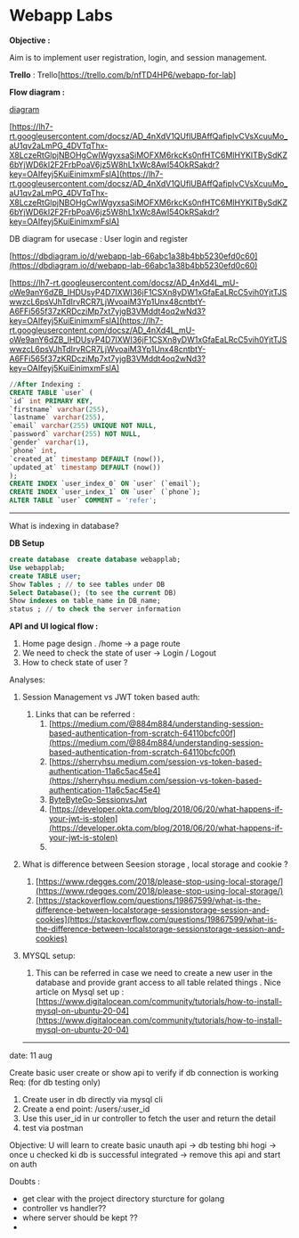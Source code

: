 # Webapp Labs

**Objective :**

Aim is to implement user registration, login, and session management.

**Trello** : Trello[https://trello.com/b/nfTD4HP6/webapp-for-lab]

**Flow diagram :**




[diagram](https://app.diagrams.net/?tags=%7B%7D&lightbox=1&highlight=0000ff&edit=_blank&layers=1&nav=1&title=Untitled%20Diagram.drawio#R%3Cmxfile%3E%3Cdiagram%20name%3D%22Page-1%22%20id%3D%22C5YBU83a2nB2cmVFLfzK%22%3E7V1Zd6LOEv80c869D8mBZn9kcd83XN4QmkURkEXUT38bBaNCMpkk6mRucv6LFNA0XfWrrbuaX4S42lZ8xTNbrgbtXwDTtr8I6RcABAA4%2Bl9C2R0pOEOzR4rhW9qRhr0QBtYephdm1MjSYJDSjqTQde3Q8i6Jqus4UA0vaIrvu%2FHlZbpraxcETzFgjjBQFTtPHVtaaKZULut1cqIKLcPMHg2w9MxcUZeG70ZO%2BsBfgNAPf8fTKyVrLL0%2BMBXNjc9IROkXIfquGx5%2FrbYitJPRvRy38itnTx33oRO%2B54am3hfqT0rE8evNeF%2BemppffiKIYzMbxY5g9h6H3oa7bIighkYsPXRcB%2F1PUCN%2FA5N2cXRwGIPDEYaOXD80XcN1FLvpul56yQKG4S5lvhKFLiKZ4cpOz%2BquE6YncTQsQhAqfkZg0TF0tLMjW5lDWzgNvujarv%2FSs6StjKRBXYlsNDjC8Z2SF3l18FJS4Ea%2Bml6VDgXqjQHDtwYRnNiJgALdFQz9HbrRh7YSWpvLZyqpwBqn6154hn6kbCtmIcgxqw8NKwihn2NabFohHHjK4V1iBN7DuPru8iTmyUhvoB9aCAy8bRkOooUJx34zwq8OXdIY3J6R8iOSnn2isfRVdpkiSUESv2CQTUnmGfoI8vODWMhCHMNzQ3hzuYdbK5wktz9T6dE0bSz5LW3PD3bpwd%2BKFeqTEEhv7boWeshJUEiMvpCTJ%2Fr4oJc2juBMb7sSglM%2F3iUXVA5cvKrCIEC0Ptwg4GgfBNnN4UQQ3OUoUZk0n8EJz7BzgSdwIzxlo%2FkIOOHnYDpB63vBic6bHuYrEMb7vrI7u8BLgBO8DsCnU5OpbLHslWwcW%2Fwo6Ogc6JquYTnfzJwR5CUA8ey9zvGXXXOBP%2Bp1fn0Of%2FSb%2BHtBV%2BmF%2BhgEomH3d2dWMDmcnp97ue1w9Lcjl8kjl72Te8jkwDQKoO8oK5g0jOIUgHWVIIhd%2F681ZU%2BAvbT4OJFHEkfd05Ix38OSveDoAkUvoPpmOGLzOOLuhCM2h6MBROxFQRbGR6GJeo2MTGi5HzVTdzBIxCWIivxBmrknitjHoehPwqt%2FDUVcHkXF%2FMGKBerLsVUcfePkA8TjH3M83stq%2FGhS78BrLqdHTxF1xVec8O%2BNqE%2Fp6UyB4iCvQEGBQ09it4LIA92QSwWanfleAXVBLvdeWdtCfpL5XO79GfxnzDpTmOCPNOb9uPyGbXuHZiRfUQr3kQgGu78A%2FEsZ6Nv4Na%2Fkpa%2FswxOewffr89JvyvSF%2BihrSmDOXQWF9yL4xefl6dZZtJyBLWDa61ls5mpMswDld3NCN4tZfqaEHqiMHxuREHl8DX3061ogkLiHlxxUUtSoaGigXwCnlaVpx3QrDKy9Mj80lfAxzcWjdinhFyUlbSH5CFLOnqB6zTHLtguYmAkEfRfoAvICumQ%2BaUcVIfdm3MNz3CsrdvDDvndGOwyb519Rtuhm%2FMvPHv5o1t9p1k%2BvQnltBpC5ysjTxF1dncy%2Bn4EZfy6tFMvOvBzUPwJP%2BAWeX%2BY3TkTiWXQd3fJXvz49%2FfEgz%2BiJoMEzdcEEIltAc56QyBh1jlHmVgkJKr9e4v7u0rcCKJmtb%2Fyd60ORj3R9qPw04g9jv4ix9CMZS%2Ba9olENHQ9UH0IHaUxllagzZx54h%2FHBfkg%2FpP8%2FEiU0kbKKwsSHB%2FRBV2jWBv00jmrjSJr715Qk%2F5K%2F7kO3vsM5OdOVxV7Jx2ZNPhcGclfTzjiXc1JIGi8IJDDiRjqPeYDt%2BucjjSy8%2F31C%2FbOrgj9n7%2FK1Dcl6KESpOVZoKSFMZiJTsH8sILg9pLLo55RopvMr5XEaFGDqVmlRmvsekHptfv809%2F%2FN5vffQNglFB8LunxYeFo8JdpQ8RPMDWAQ3Hb51CfTmZd27IkgC0DH3HM9PVXgux91WdeHG8uNDqpMmQd5D%2BcrXRj0BPQc%2FOn6DzlNfRhEK3jmNL2zseStXhoqbT3LR5qCEYbWR1ojXpoSbTd4aYmRPv3a5EVPv7x56rbN00XNU1%2FQ%2FH8Sf%2FPYfTuxqeF%2F3%2B8RU8LAdGN0Z8v13%2BL2N3WISfzKIaYL6gLYgqzdSbl8vSLJZ1MfFeV8%2BNZU1RwUXhLBoYjtIHjJeKkHE5eI4rw4gHP911TkLV%2BtqUSOaqJ%2BtWGcdfx9vfimok8TzJXoc88M9U7pp%2BnnWxXGUGRO%2Fk%2FiZB%2FFieALGBjAQ%2F2EpR3U6Il5KZMwxbOSl7DC4tMHHzJx08zkOaabyOo%2FxW6CYi%2FYTXL5KWCQuVXnvM7Cma9ndEFpWREIrxldgQ70kTpBFziHy15jeSoRR87%2FP%2FKczhbAZjxn8%2BkeUBSa3ozn2cPemroITMVLfgYhdFTL%2Fs9CnjfVMIilbqxMJlrNQI8WVNTDcg%2F92zI7Dh4O8BbJIH0mbCJRhqOKXJt4i1kjrpnzqTB0tjG32dL6KB5NLGYyQNfpEhqKskNx4ZY02CE2QYIkVNfMfiirwy7GsGy1QVUXlNZEQ1zu7tnNnsY7XaYRbOxkDDhpz46rAhzh5dJIt6jN1DBqpA79Rbyx2nV0hV4bmAIQxWUt1LheaVvjd7zB7mnDaKzrPlkX94ZizKJ60%2FSHqC%2BCFKGb2kOqanZ6cT8gVxN3U5kN0Rn0j6uZrFWvlnYIEIIFjHq574wAJhDJq5RJQYIDrMmPR4oYNDSz2TAr%2FAy92MiZUuV2KaBE2wN8rW5A1AERwOpgZY1Vy%2FOXfsDvsMpQqpFruPSASfnCIoppRY1MXB7XIzDGJ16nRXtSpM%2FbjbK8sgMraA1wV9m2V%2BaAZAOjVemU8eGcBxoMdRm9BbFeCriOoscy7oX2XI0gx04aNatOD%2FuhY8qu2RkSfgyi6SKezHh9uO1IvRkYVNUEeUKvNtN5bSUxrIat2h6jGqs15%2BLjkr6N0RuNwZSrEtQEA8Q%2BatGtAdGuuga2cBH%2Fy8aq1yl5oxbmdvjdyo132wE%2B9BejEUZ69d7OiOAuqMu4OTQ1bNeW2z6znTUg2Kudfk8UN761nk%2Fnc9Jo%2BxWV4JgRJ5UJclPZETHd1OGIS6SmapErNO5jizzIhtH8bwJmy4GDVHLxu7iuLP3MUgxOExhAEd91WR7Jks80x5KAQ79wLEvqni8YeSYJlqIYDrAYy57sw8Vi%2BWfAMSTSByQGOAyjbpWToN%2Bxycm1WtBnc001aqZUG%2BuzFbvv8UYicMyMW7DUiMboUFvvOaTZy%2BFqhqlYVCeZbRerUfW4JNgUN%2FfY5PplO3ZofUGOCa7F0GpotBBVEiutI%2FAIulOnsHZXWsSNTZucI%2BMkdPtoqAUOWZXyPgkDyg66z%2BOqDOnYc9KZrwaNGayLEbVxjNWMXuz3bb7DqBO2LDdKgRAJDd9oGJzLl1hjKc6bcGSW3FKvMRhJM6kJx9N%2Bo2azrZLUX1VjfSf4QoXmV7sIPUpYStttyxWIhRkb04gZynwgL8vqWAxIcSiU3DLZV8MG7GyrNZ2tTaaetaxaS76mo3tb7dGYI%2FnKYKC4vFuulQje7uzgeITOeaBEDbid3pupvVpTjnqdeKbV2%2B6AawZEzFMRmMyGtWpJXMM6t5S8gaJEfastq%2FwU75masIdNBAFqrOy95SAQmjKgor6yHvd3ZSUe9vb9fq03tfz6fk0p4VJYN3U3itejbVOAXmiO5zi28cezKT3q8HDXEMVQkmlArVacsRqJ5Fgl5Ga91aqVcCHgQXnM1X1FtnsC4xAq57YaptgsbWotfC90Z0l6rRyt2j08lEsiqBxUpCiyBsGxHWC2e1HPliOGApKgI0dSWGNe6Kw7VL28glEtcjlpyjQWUwYfbbW6TJac0NK7Y9cfHyWinzgHIhkyMiHZNYFSq1swVxk4J3abSQIDZJfaZRRwC%2FOqNDwQBP6wqxAhPURRINXAPbM0w9EYUgfk9WIhAp1kKAIHJMVSOIfnQwCkSBhAIW3IABynAF5Q3IsuoSlA0MnaI4pBeudWiuIRZWj%2F0GxRQe37Z3et%2BBw%2FH1h1elm7zXzPbUhAnqHgkQxl84b7pxj%2FUXNPzHungdmH1lXh2YZ9P1r9y5n%2F9auNGQZ%2FJs7%2BLryJJwLgyBV4%2BbvZZmCvSNI3KcL910rbP6d%2BcOyhM%2BJMPvqsuod8czfZm%2FQbVuo9sQSbw2XOr8ezyfC71Mcz%2BXRvOkHO2z5UtKT7TdcwCvYc%2BCkCOvCQBldMBVk49NtdY27m7hFv6ltoz934L9rA7B%2F29dj3LnF%2FbNlm1s0zLVBxk267BSt%2FpVO19BvJwORaD%2FoW6l%2BiCQ6k7sux8JvJGt3awoyNd0nHPF0vwkW6OV%2FNd6rwu5iWYW7EFS4%2F5%2FrWkGf51%2Fk8DOJSaYCe2V%2Bz0jLY%2BCrlJzkykidDWZpI5s6xk7T8puTW5CYg2itsTy3bw2hfF4fdKhFMOIoYEbxuJ5l0D7kBAtNNUux%2BMvNRrofiqpTQnGQ2QVDq3eV%2B22U3fdCJkjkTJzmpbzndTvLyYRP9B2jHlJszoYmxTkaEiPcqa8fYRMSiNihF7padkJKkN2NhvGwCwRS12OwY7qAn1WvaoCFKMx5Zj75RL9UrkB9F1UHblvAK6QqK22oia9W3Kwpve1Wt7fHapg0GWkx3SlJZD5k4GsnVfdvid82wVHLHmFSb7rQ1WW%2FwVW7iRY3%2BYNBh4%2FZSHi1LNtjw%2FWbfMGhPqbXdRjUksd6CFddejZeXGCNQgr8Zr3FbrfSSrKLat2SO30G%2BidV8byvIik2s54IbV8qVcU2ObdeuDqrIypa9pgJctTXcbjE3yUPKnuhRthnMdpCqD1VZJQa4J%2BPSvBw1jLmz9jcm2aIaAS67vqyRLHQXZNu3t1VDkkV3X2pVbWLBMkkmFdta464iztZax%2B0aI2s9a3at9myHy0li3GhpXE8gRFmxBK6BT6c9Y7ecNaR%2BPZjxU2JKYRSJ6d1apQsXy5G415fxVOrtqz2LE4VFUK23ZwsO1uNao1aXdG%2BpQbBpOTt1WtWrtSFHjZa1dZyk3YMkdW93G1EkdiqmUmWYqJJgYE%2FOBVUGjL5IBmxYlf2ovWmy1UfmXymWeWZpjmRYCqcIlrmsE3yiCfIZJymCRqcwjsivP2KfOY4iWYwAFI2TZFGdL%2FeM4RiJs4CgSYYmsr2QbhCpv2P%2BtiDg%2BoChv%2FQU%2FswUX8R3t7TLeZ5fbD%2BVutKfj7ivDAYNrhh89A5yYXXBrijMVUv4%2BwL013cl%2FvoQ%2FmMfPHikiH00mr%2Bty%2FhbT%2FC1DNFtZBhcyzDxMRkmLneyeCJJ8NeJcN6dSricurlYmlw4fPgk5%2FT%2BhL6Fmw5T1%2BJDFVXZFCxfu1noi2MPLLP5CX%2BLU4iXWu%2Bhxdw4%2Fvasxo13eP8XtoR8P6fBQzmNFZRUHasm0m8lpHu722klI%2BZ6x82pf6P8f5O6uEca%2BVLt4lhBeUTmItxlASmO5ff%2BTtPIbTc8SyFj1u%2FH98e4HrjMEdTV5jVPODiRLgzsPfcIw%2FFXS%2BpU21KXSUFdAiKE8lc%2BsfXD3yOKr77RBLIPnVzkG4s%2B2XA71ubzCLnJIGSigsRBxw4JvbQkIEoFAF102J36B%2BHvkQCKvoz7QcHnBgBXkHG%2BoQTkw3zd9Y2DDvdOm4ClvP%2Bjj%2Bjd00ICnLxSnadI5QYmEh2%2BfI3yGK2%2BfPSTKP0P%3C%2Fdiagram%3E%3C%2Fmxfile%3E)

[https://lh7-rt.googleusercontent.com/docsz/AD_4nXdV1QUflUBAffQafipIvCVsXcuuMo_aU1qv2aLmPG_4DVTqThx-X8LczeRtGlpjNBOHgCwIWgyxsaSiMOFXM6rkcKs0nfHTC6MlHYKITBySdKZ6bYjWD6kI2F2FrbPoaV6jz5W8hL1xWc8AwI54OkRSakdr?key=OAIfeyj5KuiEinimxmFslA](https://lh7-rt.googleusercontent.com/docsz/AD_4nXdV1QUflUBAffQafipIvCVsXcuuMo_aU1qv2aLmPG_4DVTqThx-X8LczeRtGlpjNBOHgCwIWgyxsaSiMOFXM6rkcKs0nfHTC6MlHYKITBySdKZ6bYjWD6kI2F2FrbPoaV6jz5W8hL1xWc8AwI54OkRSakdr?key=OAIfeyj5KuiEinimxmFslA)

DB diagram for usecase : User login and register

[https://dbdiagram.io/d/webapp-lab-66abc1a38b4bb5230efd0c60](https://dbdiagram.io/d/webapp-lab-66abc1a38b4bb5230efd0c60)

[https://lh7-rt.googleusercontent.com/docsz/AD_4nXd4L_mU-oWe9anY6dZB_IHDUsyP4D7IXWI36jF1CSXn8yDW1xGfaEaLRcC5vih0YjtTJSwwzcL6psVJhTdIrvRCR7LjWvoaiM3Yp1Unx48cntbtY-A6FFi565f37zKRDcziMp7xt7yjgB3VMddt4oq2wNd3?key=OAIfeyj5KuiEinimxmFslA](https://lh7-rt.googleusercontent.com/docsz/AD_4nXd4L_mU-oWe9anY6dZB_IHDUsyP4D7IXWI36jF1CSXn8yDW1xGfaEaLRcC5vih0YjtTJSwwzcL6psVJhTdIrvRCR7LjWvoaiM3Yp1Unx48cntbtY-A6FFi565f37zKRDcziMp7xt7yjgB3VMddt4oq2wNd3?key=OAIfeyj5KuiEinimxmFslA)

```sql
//After Indexing :
CREATE TABLE `user` (
`id` int PRIMARY KEY,
`firstname` varchar(255),
`lastname` varchar(255),
`email` varchar(255) UNIQUE NOT NULL,
`password` varchar(255) NOT NULL,
`gender` varchar(1),
`phone` int,
`created_at` timestamp DEFAULT (now()),
`updated_at` timestamp DEFAULT (now())
);
CREATE INDEX `user_index_0` ON `user` (`email`);
CREATE INDEX `user_index_1` ON `user` (`phone`);
ALTER TABLE `user` COMMENT = 'refer';
```

---

What is indexing in database?

**DB Setup**

```sql
create database  create database webapplab;
Use webapplab;
create TABLE user;
Show Tables ; // to see tables under DB
Select Database(); (to see the current DB)
Show indexes on table_name in DB_name;
status ; // to check the server information
```

**API and UI logical flow :**

1. Home page design . /home → a page route
2. We need to check the state of user → Login / Logout
3. How to check state of user ?

Analyses:

1. Session Management vs JWT token based auth:
    1. Links that can be referred :
        1. [https://medium.com/@884m884/understanding-session-based-authentication-from-scratch-64110bcfc00f](https://medium.com/@884m884/understanding-session-based-authentication-from-scratch-64110bcfc00f)
        2. [https://sherryhsu.medium.com/session-vs-token-based-authentication-11a6c5ac45e4](https://sherryhsu.medium.com/session-vs-token-based-authentication-11a6c5ac45e4)
        3. [ByteByteGo-SessionvsJwt](https://www.youtube.com/watch?v=fyTxwIa-1U0)
        4. [https://developer.okta.com/blog/2018/06/20/what-happens-if-your-jwt-is-stolen](https://developer.okta.com/blog/2018/06/20/what-happens-if-your-jwt-is-stolen)
        5. 
2. What is difference between Seesion storage , local storage and cookie ?
    1. [https://www.rdegges.com/2018/please-stop-using-local-storage/](https://www.rdegges.com/2018/please-stop-using-local-storage/)
    2. [https://stackoverflow.com/questions/19867599/what-is-the-difference-between-localstorage-sessionstorage-session-and-cookies](https://stackoverflow.com/questions/19867599/what-is-the-difference-between-localstorage-sessionstorage-session-and-cookies)
3. MYSQL setup:
    1. This can be referred in case we need to create a new user in the database and provide grant access to all table related things . Nice article on Mysql set up : [https://www.digitalocean.com/community/tutorials/how-to-install-mysql-on-ubuntu-20-04](https://www.digitalocean.com/community/tutorials/how-to-install-mysql-on-ubuntu-20-04)
    

    ---
date: 11 aug 

Create basic user create or show api to verify if db connection is working
Req: (for db testing only)
1. Create user in db directly via mysql cli
2. Create a end point: /users/:user_id
3. Use this user_id in ur controller to fetch the user and return the detail
4. test via postman 

Objective: U will learn to create basic unauth api -> db testing bhi hogi -> once u checked ki db is successful integrated -> remove this api and start on auth

Doubts :
- get clear with the project directory sturcture for golang 
- controller vs handler??
- where server should be kept ??
- 